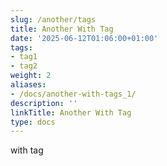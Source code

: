 ```yaml
---
slug: /another/tags
title: Another With Tag
date: '2025-06-12T01:06:00+01:00'
tags:
- tag1
- tag2
weight: 2
aliases:
- /docs/another-with-tags_1/
description: ''
linkTitle: Another With Tag
type: docs
---
```


with tag
